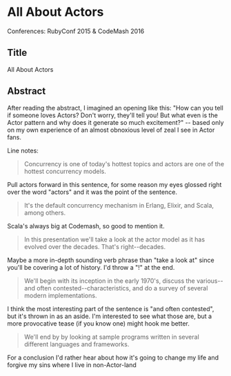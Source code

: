 # All About Actors

Conferences: RubyConf 2015 & CodeMash 2016

## Title

All About Actors

## Abstract

After reading the abstract, I imagined an opening like this: "How can you tell if someone loves Actors? Don't worry, they'll tell you! But what even is the Actor pattern and why does it generate so much excitement?" -- based only on my own experience of an almost obnoxious level of zeal I see in Actor fans.

Line notes:

> Concurrency is one of today's hottest topics and actors are one of the hottest concurrency models.

Pull actors forward in this sentence, for some reason my eyes glossed right over the word "actors" and it was the point of the sentence.

> It's the default concurrency mechanism in Erlang, Elixir, and Scala, among others.

Scala's always big at Codemash, so good to mention it.

> In this presentation we'll take a look at the actor model as it has evolved over the decades. That's right--decades.

Maybe a more in-depth sounding verb phrase than "take a look at" since you'll be covering a lot of history. I'd throw a "!" at the end.

> We'll begin with its inception in the early 1970's, discuss the various--and often contested--characteristics, and do a survey of several modern implementations.

I think the most interesting part of the sentence is "and often contested", but it's thrown in as an aside. I'm interested to see what those are, but a more provocative tease (if you know one) might hook me better.

> We'll end by by looking at sample programs written in several different languages and frameworks.

For a conclusion I'd rather hear about how it's going to change my life and forgive my sins where I live in non-Actor-land
